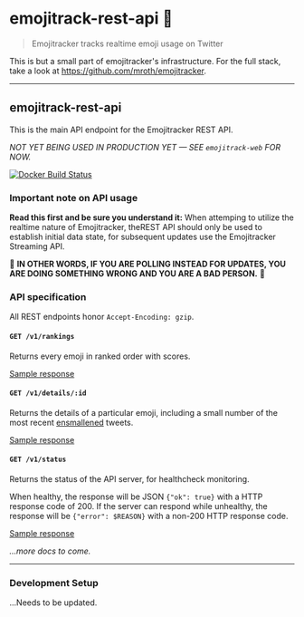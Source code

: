 # emojitrack-rest-api :dizzy:
> Emojitracker tracks realtime emoji usage on Twitter

This is but a small part of emojitracker's infrastructure.  For the full stack,
take a look at https://github.com/mroth/emojitracker.

---
## emojitrack-rest-api
This is the main API endpoint for the Emojitracker REST API.

_NOT YET BEING USED IN PRODUCTION YET — SEE `emojitrack-web` FOR NOW._

[![Docker Build Status](https://img.shields.io/docker/build/emojitracker/rest-api.svg?style=flat-square)](https://hub.docker.com/r/emojitracker/rest-api/)


### Important note on API usage
**Read this first and be sure you understand it:** When attemping to utilize the
realtime nature of Emojitracker, theREST API should only be used to establish
initial data state, for subsequent updates use the Emojitracker Streaming API.

:rotating_light:
**IN OTHER WORDS, IF YOU ARE POLLING INSTEAD FOR UPDATES, YOU ARE DOING
SOMETHING WRONG AND YOU ARE A BAD PERSON.**
:rotating_light:

### API specification
All REST endpoints honor `Accept-Encoding: gzip`.

#### `GET /v1/rankings`
Returns every emoji in ranked order with scores.

[Sample response](https://api.emojitracker.com/v1/rankings)

#### `GET /v1/details/:id`
Returns the details of a particular emoji, including a small number of the
most recent [ensmallened](#) tweets.

[Sample response](https://api.emojitracker.com/v1/details/2665)

#### `GET /v1/status`
Returns the status of the API server, for healthcheck monitoring.

When healthy, the response will be JSON `{"ok": true}` with a HTTP response code of 200.
If the server can respond while unhealthy, the response will be `{"error": $REASON}` with a
non-200 HTTP response code.

[Sample response](https://api.emojitracker.com/v1/status)

_...more docs to come._

---
### Development Setup

...Needs to be updated.
